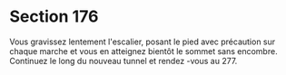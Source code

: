 # Section 176

Vous gravissez lentement l'escalier, posant le pied avec précaution sur chaque marche et
vous en atteignez bientôt le sommet sans encombre. Continuez le long du nouveau tunnel
et rendez -vous au 277.